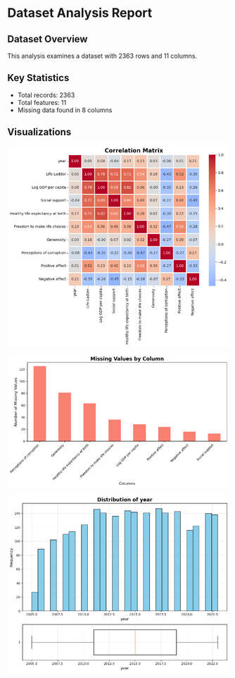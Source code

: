 # Dataset Analysis Report

## Dataset Overview
This analysis examines a dataset with 2363 rows and 11 columns.

## Key Statistics
- Total records: 2363
- Total features: 11
- Missing data found in 8 columns

## Visualizations

![Analysis](correlation_matrix.png)

![Analysis](missing_values.png)

![Analysis](distribution_analysis.png)
